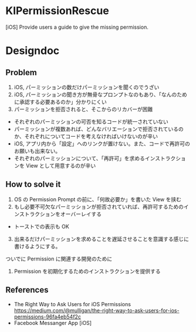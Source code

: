 KIPermissionRescue
==================

[iOS] Provide users a guide to give the missing permission.

Designdoc
===

Problem
---

1. iOS, パーミッションの数だけパーミッションを聞くのでうざい
2. iOS, パーミッションの聞き方が無骨なプロンプトなのもあり、「なんのために承認する必要あるのか」分かりにくい
3. パーミッションを拒否されると、そこからのリカバーが困難
  * それぞれのパーミッションの可否を知るコードが統一されていない
  * パーミッションが複数あれば、どんなバリエーションで拒否されているのか、それぞれについてコードを考えなければいけないのが辛い
  * iOS, アプリ内から「設定」へのリンクが置けない。また、コードで再許可のお願いも出来ない。
  * それぞれのパーミッションについて、「再許可」を求めるインストラクションを View として用意するのが辛い

How to solve it
---

1. OS の Permission Prompt の前に、「何故必要か」を書いた View を挟む
2. もし必要不可欠なパーミッションが拒否されていれば、再許可するためのインストラクションをオーバーレイする
  * トーストでの表示も OK
3. 出来るだけパーミッションを求めることを遅延させることを意識する感じに書けるようにする。

ついでに Permission に関連する開発のために

1. Permission を初期化するためのインストラクションを提供する

References
---

- The Right Way to Ask Users for iOS Permissions https://medium.com/@mulligan/the-right-way-to-ask-users-for-ios-permissions-96fa4eb54f2c
- Facebook Messanger App [iOS]
